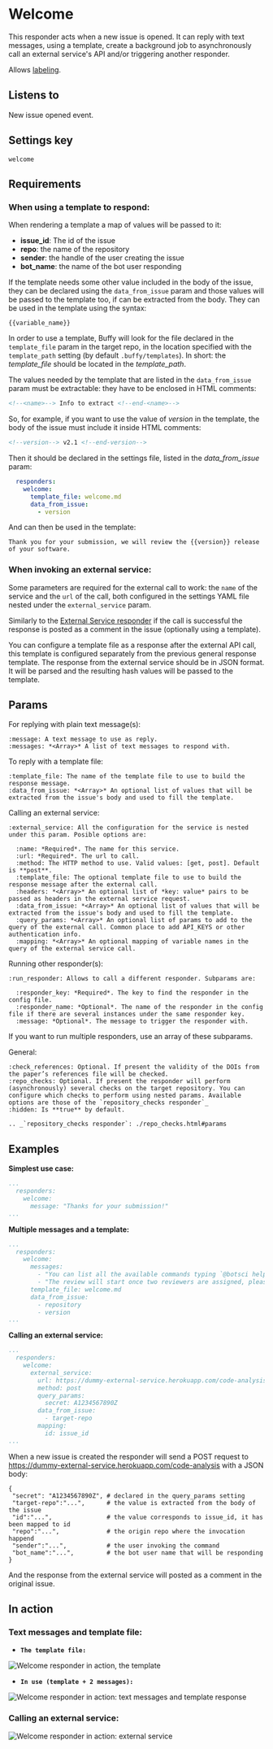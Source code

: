 Welcome
=======

This responder acts when a new issue is opened. It can reply with text messages, using a template, create a background job to asynchronously call an external service's API and/or triggering another responder.

Allows [labeling](../labeling).

## Listens to

New issue opened event.

## Settings key

`welcome`

## Requirements

### When using a template to respond:

When rendering a template a map of values will be passed to it:
- **issue_id**: The id of the issue
- **repo**: the name of the repository
- **sender**: the handle of the user creating the issue
- **bot_name**: the name of the bot user responding

If the template needs some other value included in the body of the issue, they can be declared using the `data_from_issue` param and those values will be passed to the template too, if can be extracted from the body. They can be used in the template using the syntax:
```
{{variable_name}}
```

In order to use a template, Buffy will look for the file declared in the `template_file` param in the target repo, in the location specified with the `template_path` setting (by default `.buffy/templates`). In short: the *template_file* should be located in the *template_path*.

The values needed by the template that are listed in the `data_from_issue` param must be extractable: they have to be enclosed in HTML comments:

```html
<!--<name>--> Info to extract <!--end-<name>-->
```
So, for example, if you want to use the value of _version_ in the template, the body of the issue must include it inside HTML comments:
```html
<!--version--> v2.1 <!--end-version-->
```
Then it should be declared in the settings file, listed in the _data_from_issue_ param:
```yaml
  responders:
    welcome:
      template_file: welcome.md
      data_from_issue:
        - version
```

And can then be used in the template:
```
Thank you for your submission, we will review the {{version}} release of your software.
```

### When invoking an external service:

Some parameters are required for the external call to work: the `name` of the service and the `url` of the call, both configured in the settings YAML file nested under the `external_service` param.

Similarly to the [External Service responder](./external_service) if the call is successful the response is posted as a comment in the issue (optionally using a template).

You can configure a template file as a response after the external API call, this template is configured separately from the previous general response template. The response from the external service should be in JSON format. It will be parsed and the resulting hash values will be passed to the template.

## Params

For replying with plain text message(s):
```eval_rst
:message: A text message to use as reply.
:messages: *<Array>* A list of text messages to respond with.

```

To reply with a template file:
```eval_rst
:template_file: The name of the template file to use to build the response message.
:data_from_issue: *<Array>* An optional list of values that will be extracted from the issue's body and used to fill the template.

```

Calling an external service:
```eval_rst
:external_service: All the configuration for the service is nested under this param. Posible options are:

  :name: *Required*. The name for this service.
  :url: *Required*. The url to call.
  :method: The HTTP method to use. Valid values: [get, post]. Default is **post**.
  :template_file: The optional template file to use to build the response message after the external call.
  :headers: *<Array>* An optional list of *key: value* pairs to be passed as headers in the external service request.
  :data_from_issue: *<Array>* An optional list of values that will be extracted from the issue's body and used to fill the template.
  :query_params: *<Array>* An optional list of params to add to the query of the external call. Common place to add API_KEYS or other authentication info.
  :mapping: *<Array>* An optional mapping of variable names in the query of the external service call.

```

Running other responder(s):
```eval_rst
:run_responder: Allows to call a different responder. Subparams are:

  :responder_key: *Required*. The key to find the responder in the config file.
  :responder_name: *Optional*. The name of the responder in the config file if there are several instances under the same responder key.
  :message: *Optional*. The message to trigger the responder with.

```
If you want to run multiple responders, use an array of these subparams.


General:
```eval_rst
:check_references: Optional. If present the validity of the DOIs from the paper’s references file will be checked.
:repo_checks: Optional. If present the responder will perform (asynchronously) several checks on the target repository. You can configure which checks to perform using nested params. Available options are those of the `repository_checks responder`_
:hidden: Is **true** by default.

.. _`repository_checks responder`: ./repo_checks.html#params

```

## Examples

**Simplest use case:**
```yaml
...
  responders:
    welcome:
      message: "Thanks for your submission!"
...
```

**Multiple messages and a template:**
```yaml
...
  responders:
    welcome:
      messages:
        - "You can list all the available commands typing `@botsci help`"
        - "The review will start once two reviewers are assigned, please stay tuned."
      template_file: welcome.md
      data_from_issue:
        - repository
        - version
...
```

**Calling an external service:**
```yaml
...
  responders:
    welcome:
      external_service:
        url: https://dummy-external-service.herokuapp.com/code-analysis
        method: post
        query_params:
          secret: A1234567890Z
        data_from_issue:
          - target-repo
        mapping:
          id: issue_id
...
```
When a new issue is created the responder will send a POST request to https://dummy-external-service.herokuapp.com/code-analysis with a JSON body:
```
{
 "secret": "A1234567890Z", # declared in the query_params setting
 "target-repo":"...",      # the value is extracted from the body of the issue
 "id":"...",               # the value corresponds to issue_id, it has been mapped to id
 "repo":"...",             # the origin repo where the invocation happend
 "sender":"...",           # the user invoking the command
 "bot_name":"...",         # the bot user name that will be responding
}
```
And the response from the external service will posted as a comment in the original issue.

## In action

### Text messages and template file:

* **`The template file:`**

![](../images/responders/welcome_1.png "Welcome responder in action, the template")

* **`In use (template + 2 messages):`**

![](../images/responders/welcome_2.png "Welcome responder in action: text messages and template response")

### Calling an external service:

![](../images/responders/welcome_3.png "Welcome responder in action: external service")
